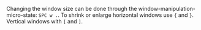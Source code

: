 Changing the window size can be done through the window-manipulation-micro-state: `SPC w .`. To shrink or enlarge horizontal windows use `{` and `}`. Vertical windows with `[` and `]`.
